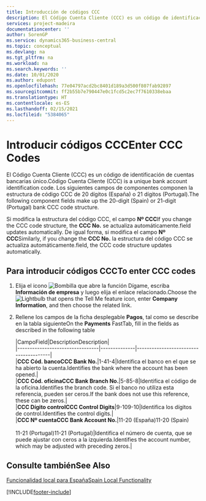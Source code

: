 ```yaml
---
title: Introducción de códigos CCC
description: El Código Cuenta Cliente (CCC) es un código de identificación de cuentas bancarias único. Los siguientes campos de componentes componen la estructura de código CCC de 20 dígitos (España) o 21 dígitos (Portugal).
services: project-madeira
documentationcenter: ''
author: SorenGP
ms.service: dynamics365-business-central
ms.topic: conceptual
ms.devlang: na
ms.tgt_pltfrm: na
ms.workload: na
ms.search.keywords: ''
ms.date: 10/01/2020
ms.author: edupont
ms.openlocfilehash: 77e04797acd2bc8401d189a3d500f807fab92897
ms.sourcegitcommit: ff2b55b7e790447e0c1fcd5c2ec7f7610338ebaa
ms.translationtype: HT
ms.contentlocale: es-ES
ms.lasthandoff: 02/15/2021
ms.locfileid: "5384065"
---
```

# <a name="enter-ccc-codes"></a><span data-ttu-id="9ab69-104">Introducir códigos CCC</span><span class="sxs-lookup"><span data-stu-id="9ab69-104">Enter CCC Codes</span></span>
<span data-ttu-id="9ab69-105">El Código Cuenta Cliente (CCC) es un código de identificación de cuentas bancarias único.</span><span class="sxs-lookup"><span data-stu-id="9ab69-105">Código Cuenta Cliente (CCC) is a unique bank account identification code.</span></span> <span data-ttu-id="9ab69-106">Los siguientes campos de componentes componen la estructura de código CCC de 20 dígitos (España) o 21 dígitos (Portugal).</span><span class="sxs-lookup"><span data-stu-id="9ab69-106">The following component fields make up the 20-digit (Spain) or 21-digit (Portugal) bank CCC code structure.</span></span>  

<span data-ttu-id="9ab69-107">Si modifica la estructura del código CCC, el campo **Nº CCC**</span><span class="sxs-lookup"><span data-stu-id="9ab69-107">If you change the CCC code structure, the **CCC No.**</span></span> <span data-ttu-id="9ab69-108">se actualiza automáticamente.</span><span class="sxs-lookup"><span data-stu-id="9ab69-108">field updates automatically.</span></span> <span data-ttu-id="9ab69-109">De igual forma, si modifica el campo **Nº CCC**</span><span class="sxs-lookup"><span data-stu-id="9ab69-109">Similarly, if you change the **CCC No.**</span></span> <span data-ttu-id="9ab69-110">la estructura del código CCC se actualiza automáticamente.</span><span class="sxs-lookup"><span data-stu-id="9ab69-110">field, the CCC code structure updates automatically.</span></span>  

## <a name="to-enter-ccc-codes"></a><span data-ttu-id="9ab69-111">Para introducir códigos CCC</span><span class="sxs-lookup"><span data-stu-id="9ab69-111">To enter CCC codes</span></span>  

1.  <span data-ttu-id="9ab69-112">Elija el icono ![Bombilla que abre la función Dígame](../../media/ui-search/search_small.png "Dígame qué desea hacer"), escriba **Información de empresa** y luego elija el enlace relacionado.</span><span class="sxs-lookup"><span data-stu-id="9ab69-112">Choose the ![Lightbulb that opens the Tell Me feature](../../media/ui-search/search_small.png "Tell me what you want to do") icon, enter **Company Information**, and then choose the related link.</span></span>  
2.  <span data-ttu-id="9ab69-113">Rellene los campos de la ficha desplegable **Pagos**, tal como se describe en la tabla siguiente</span><span class="sxs-lookup"><span data-stu-id="9ab69-113">On the **Payments** FastTab, fill in the fields as described in the following table</span></span>  

    |<span data-ttu-id="9ab69-114">Campo</span><span class="sxs-lookup"><span data-stu-id="9ab69-114">Field</span></span>|<span data-ttu-id="9ab69-115">Description</span><span class="sxs-lookup"><span data-stu-id="9ab69-115">Description</span></span>|  
    |---------------------------------|--------------|---------------------------------------|  
    |<span data-ttu-id="9ab69-116">**CCC Cód. banco**</span><span class="sxs-lookup"><span data-stu-id="9ab69-116">**CCC Bank No.**</span></span>|<span data-ttu-id="9ab69-117">1-4</span><span class="sxs-lookup"><span data-stu-id="9ab69-117">1-4</span></span>|<span data-ttu-id="9ab69-118">Identifica el banco en el que se ha abierto la cuenta.</span><span class="sxs-lookup"><span data-stu-id="9ab69-118">Identifies the bank where the account has been opened.</span></span>|  
    |<span data-ttu-id="9ab69-119">**CCC Cód. oficina**</span><span class="sxs-lookup"><span data-stu-id="9ab69-119">**CCC Bank Branch No.**</span></span>|<span data-ttu-id="9ab69-120">5-8</span><span class="sxs-lookup"><span data-stu-id="9ab69-120">5-8</span></span>|<span data-ttu-id="9ab69-121">Identifica el código de la oficina.</span><span class="sxs-lookup"><span data-stu-id="9ab69-121">Identifies the branch code.</span></span> <span data-ttu-id="9ab69-122">Si el banco no utiliza esta referencia, pueden ser ceros.</span><span class="sxs-lookup"><span data-stu-id="9ab69-122">If the bank does not use this reference, these can be zeros.</span></span>|  
    |<span data-ttu-id="9ab69-123">**CCC Dígito control**</span><span class="sxs-lookup"><span data-stu-id="9ab69-123">**CCC Control Digits**</span></span>|<span data-ttu-id="9ab69-124">9-10</span><span class="sxs-lookup"><span data-stu-id="9ab69-124">9-10</span></span>|<span data-ttu-id="9ab69-125">Identifica los dígitos de control.</span><span class="sxs-lookup"><span data-stu-id="9ab69-125">Identifies the control digits.</span></span>|  
    |<span data-ttu-id="9ab69-126">**CCC Nº cuenta**</span><span class="sxs-lookup"><span data-stu-id="9ab69-126">**CCC Bank Account No.**</span></span>|<span data-ttu-id="9ab69-127">11-20 (España)</span><span class="sxs-lookup"><span data-stu-id="9ab69-127">11-20 (Spain)</span></span><br /><br /> <span data-ttu-id="9ab69-128">11-21 (Portugal)</span><span class="sxs-lookup"><span data-stu-id="9ab69-128">11-21 (Portugal)</span></span>|<span data-ttu-id="9ab69-129">Identifica el número de cuenta, que se puede ajustar con ceros a la izquierda.</span><span class="sxs-lookup"><span data-stu-id="9ab69-129">Identifies the account number, which may be adjusted with preceding zeros.</span></span>|  

## <a name="see-also"></a><span data-ttu-id="9ab69-130">Consulte también</span><span class="sxs-lookup"><span data-stu-id="9ab69-130">See Also</span></span>  
[<span data-ttu-id="9ab69-131">Funcionalidad local para España</span><span class="sxs-lookup"><span data-stu-id="9ab69-131">Spain Local Functionality</span></span>](spain-local-functionality.md)


[!INCLUDE[footer-include](../../includes/footer-banner.md)]